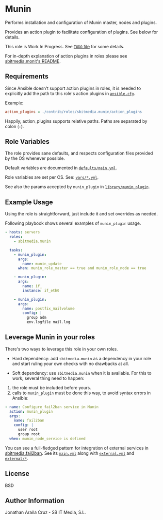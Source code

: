 Munin
=====

Performs installation and configuration of Munin master, nodes and plugins.

Provides an action plugin to facilitate configuration of plugins. See below for
details.

This role is Work In Progress. See [`TODO` file](TODO.md) for some details.

For in-depth explanation of action plugins in roles please see
[sbitmedia.monit's README](https://github.com/sbitmedia/ansible-monit/blob/master/README.md).

Requirements
------------

Since Ansible doesn't support action plugins in roles, it is needed to
explicitly add the path to this role's action plugins in [`ansible.cfg`](https://github.com/ansible/ansible/blob/devel/examples/ansible.cfg).

Example:

```ini
action_plugins = ./contrib/roles/sbitmedia.munin/action_plugins
```

Happily, action_plugins supports relative paths. Paths are separated by colon
(`:`).


Role Variables
--------------

The role provides sane defaults, and respects configuration files provided by
the OS whenever possible.

Default variables are documented in [`defaults/main.yml`](defaults/main.yml).

Role variables are set per OS. See: [`vars/*.yml`](vars/).

See also the params accepted by `munin_plugin` in [`library/munin_plugin`](library/munin_plugin).


Example Usage
-------------

Using the role is straightforward, just include it and set overrides as needed.

Following playbook shows several examples of `munin_plugin` usage.

```yaml
- hosts: servers
  roles:
    - sbitmedia.munin

  tasks:
    - munin_plugin: 
      args:
        name: munin_update
      when: munin_role_master == true and munin_role_node == true

    - munin_plugin:
      args:
        name: if_
        instance: if_eth0

    - munin_plugin:
      args:
        name: postfix_mailvolume
        config: |
          group adm
          env.logfile mail.log
```

Leverage Munin in your roles
----------------------------

There's two ways to leverage this role in your own roles.

 * Hard dependency: add `sbitmedia.munin` as a dependency in your role and start
ruling your own checks with no drawbacks at all.

 * Soft dependency: use `sbitmedia.munin` when it is available. For this to
work, several thing need to happen:
1. the role must be included before yours.
1. calls to `munin_plugin` must be done this way, to avoid syntax errors in
Ansible:

```yaml
- name: Configure fail2ban service in Munin
  action: munin_plugin
  args:
    name: fail2ban
    config: |
      user root
      group root
  when: munin_node_service is defined
```

You can see a full-fledged pattern for integration of external services in
[sbitmedia.fail2ban](https://github.com/sbitmedia/ansible-fail2ban). See its
[`main.yml`](https://github.com/sbitmedia/ansible-fail2ban/blob/master/tasks/main.yml#L34)
along with [`external.yml`](https://github.com/sbitmedia/ansible-fail2ban/blob/master/tasks/external.yml)
and [`external/*`](https://github.com/sbitmedia/ansible-fail2ban/blob/master/tasks/external).


License
-------

BSD

Author Information
------------------

Jonathan Araña Cruz - SB IT Media, S.L.

